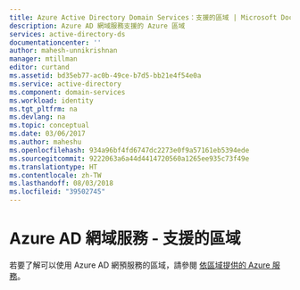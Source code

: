 ```yaml
---
title: Azure Active Directory Domain Services：支援的區域 | Microsoft Docs
description: Azure AD 網域服務支援的 Azure 區域
services: active-directory-ds
documentationcenter: ''
author: mahesh-unnikrishnan
manager: mtillman
editor: curtand
ms.assetid: bd35eb77-ac0b-49ce-b7d5-bb21e4f54e0a
ms.service: active-directory
ms.component: domain-services
ms.workload: identity
ms.tgt_pltfrm: na
ms.devlang: na
ms.topic: conceptual
ms.date: 03/06/2017
ms.author: maheshu
ms.openlocfilehash: 934a96bf4fd6747dc2273e0f9a57161eb5394ede
ms.sourcegitcommit: 9222063a6a44d4414720560a1265ee935c73f49e
ms.translationtype: HT
ms.contentlocale: zh-TW
ms.lasthandoff: 08/03/2018
ms.locfileid: "39502745"
---
```

# <a name="azure-ad-domain-services---supported-regions"></a>Azure AD 網域服務 - 支援的區域
若要了解可以使用 Azure AD 網預服務的區域，請參閱 [依區域提供的 Azure 服務](https://azure.microsoft.com/regions/#services/)。
